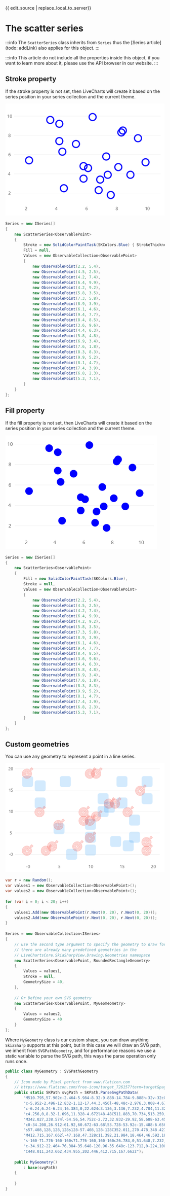 <div id="edit-this-article-source">
    {{ edit_source | replace_local_to_server}}
</div>

# The scatter series

:::info
The `ScatterSeries` class inherits from `Series` thus the [Series article](todo: addLink) also applies for this object.
:::

:::info
This article do not include all the properties inside this object, if you want to learn more about it, please use the 
API browser in our website.
:::

## Stroke property

If the stroke property is not set, then LiveCharts will create it based on the series position in your series collection
and the current theme.

![image](https://raw.githubusercontent.com/beto-rodriguez/LiveCharts2/master/docs/_assets/scatterstroke.png)

``` c#
Series = new ISeries[]
{
    new ScatterSeries<ObservablePoint>
    {
        Stroke = new SolidColorPaintTask(SKColors.Blue) { StrokeThickness = 4 },
        Fill = null,
        Values = new ObservableCollection<ObservablePoint>
        {
            new ObservablePoint(2.2, 5.4),
            new ObservablePoint(4.5, 2.5),
            new ObservablePoint(4.2, 7.4),
            new ObservablePoint(6.4, 9.9),
            new ObservablePoint(4.2, 9.2),
            new ObservablePoint(5.8, 3.5),
            new ObservablePoint(7.3, 5.8),
            new ObservablePoint(8.9, 3.9),
            new ObservablePoint(6.1, 4.6),
            new ObservablePoint(9.4, 7.7),
            new ObservablePoint(8.4, 8.5),
            new ObservablePoint(3.6, 9.6),
            new ObservablePoint(4.4, 6.3),
            new ObservablePoint(5.8, 4.8),
            new ObservablePoint(6.9, 3.4),
            new ObservablePoint(7.6, 1.8),
            new ObservablePoint(8.3, 8.3),
            new ObservablePoint(9.9, 5.2),
            new ObservablePoint(8.1, 4.7),
            new ObservablePoint(7.4, 3.9),
            new ObservablePoint(6.8, 2.3),
            new ObservablePoint(5.3, 7.1),
        }
    }
};
```

## Fill property

If the fill property is not set, then LiveCharts will create it based on the series position in your series collection
and the current theme.

![image](https://raw.githubusercontent.com/beto-rodriguez/LiveCharts2/master/docs/_assets/scatterfill.png)

``` c#
Series = new ISeries[]
{
    new ScatterSeries<ObservablePoint>
    {
        Fill = new SolidColorPaintTask(SKColors.Blue),
        Stroke = null,
        Values = new ObservableCollection<ObservablePoint>
        {
            new ObservablePoint(2.2, 5.4),
            new ObservablePoint(4.5, 2.5),
            new ObservablePoint(4.2, 7.4),
            new ObservablePoint(6.4, 9.9),
            new ObservablePoint(4.2, 9.2),
            new ObservablePoint(5.8, 3.5),
            new ObservablePoint(7.3, 5.8),
            new ObservablePoint(8.9, 3.9),
            new ObservablePoint(6.1, 4.6),
            new ObservablePoint(9.4, 7.7),
            new ObservablePoint(8.4, 8.5),
            new ObservablePoint(3.6, 9.6),
            new ObservablePoint(4.4, 6.3),
            new ObservablePoint(5.8, 4.8),
            new ObservablePoint(6.9, 3.4),
            new ObservablePoint(7.6, 1.8),
            new ObservablePoint(8.3, 8.3),
            new ObservablePoint(9.9, 5.2),
            new ObservablePoint(8.1, 4.7),
            new ObservablePoint(7.4, 3.9),
            new ObservablePoint(6.8, 2.3),
            new ObservablePoint(5.3, 7.1),
        }
    }
};
```

## Custom geometries

You can use any geometry to represent a point in a line series.

![image](https://raw.githubusercontent.com/beto-rodriguez/LiveCharts2/master/docs/_assets/scattercustom.png)

``` c#
var r = new Random();
var values1 = new ObservableCollection<ObservablePoint>();
var values2 = new ObservableCollection<ObservablePoint>();

for (var i = 0; i < 20; i++)
{
    values1.Add(new ObservablePoint(r.Next(0, 20), r.Next(0, 20)));
    values2.Add(new ObservablePoint(r.Next(0, 20), r.Next(0, 20)));
}

Series = new ObservableCollection<ISeries>
{
    // use the second type argument to specify the geometry to draw for every point
    // there are already many predefined geometries in the
    // LiveChartsCore.SkiaSharpView.Drawing.Geometries namespace
    new ScatterSeries<ObservablePoint, RoundedRectangleGeometry>
    {
        Values = values1,
        Stroke = null,
        GeometrySize = 40,
    },

    // Or Define your own SVG geometry
    new ScatterSeries<ObservablePoint, MyGeomeometry>
    {
        Values = values2,
        GeometrySize = 40
    }
};
```

Where `MyGeometry` class is our custom shape, you can draw anything `SkiaSharp` supports at this point,
but in this case we will draw an SVG path, we inherit from `SVGPathGeometry`, and for performance reasons
we use a static variable to parse the SVG path, this ways the parse operation only runs once.

``` c#
public class MyGeometry : SVGPathGeometry
{
    // Icon made by Pixel perfect from www.flaticon.com
    // https://www.flaticon.com/free-icon/target_726157?term=target&page=1&position=72&page=1&position=72&related_id=726157&origin=search
    public static SKPath svgPath = SKPath.ParseSvgPathData(
        "M510.795,57.902c-2.464-5.984-8.32-9.888-14.784-9.888h-32v-32c0-6.464-3.904-12.32-9.888-14.784    " +
        "c-5.952-2.496-12.832-1.12-17.44,3.456l-48,48c-2.976,3.008-4.672,7.072-4.672,11.328v41.376L212.683,276.686    " +
        "c-6.24,6.24-6.24,16.384,0,22.624c3.136,3.136,7.232,4.704,11.328,4.704s8.192-1.568,11.328-4.672l171.296-171.328h41.376    " +
        "c4.256,0,8.32-1.696,11.328-4.672l48-48C511.883,70.734,513.259,63.886,510.795,57.902z" +
        "M342.027,238.574l-54.56,54.752c-2.72,32.832-29.92,58.688-63.456,58.688c-35.36,0-64-28.64-64-64    " +
        "c0-34.208,26.912-61.92,60.672-63.68l53.728-53.92c-15.488-6.656-32.48-10.4-50.4-10.4c-70.592,0-128,57.408-128,128    " +
        "s57.408,128,128,128s128-57.408,128-128C352.011,270.478,348.427,253.806,342.027,238.574z" +
        "M412.715,167.662l-47.168,47.328c11.392,21.984,18.464,46.592,18.464,73.024c0,88.224-71.776,160-160,160    " +
        "s-160-71.776-160-160s71.776-160,160-160c26.784,0,51.648,7.232,73.856,18.912l47.104-47.264    " +
        "c-34.912-22.464-76.384-35.648-120.96-35.648c-123.712,0-224,100.288-224,224s100.288,224,224,224s224-100.288,224-224    " +
        "C448.011,243.662,434.955,202.446,412.715,167.662z");

    public MyGeometry()
        : base(svgPath)
    {

    }
}
```